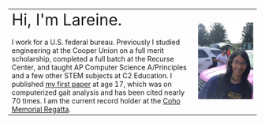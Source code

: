 <dl>
	<table>
		<tr>
			<td style="border:none" class="bio" width="75%"><font size="6">Hi, I'm Lareine.</font><br><br>I work for a U.S. federal bureau. Previously I studied engineering at the Cooper Union on a full merit scholarship, completed a full batch at the Recurse Center, and taught AP Computer Science A/Principles and a few other STEM subjects at C2 Education. I published <a href="/files/neumann2009.pdf">my first paper</a> at age 17, which was on computerized gait analysis and has been cited nearly 70 times. I am the current record holder at the <a href="https://en.everybodywiki.com/Coho_Memorial_Regatta">Coho Memorial Regatta</a>.</td>
		<td style="border:none" width="25%"><img src="/headshot.jpg" class="head-shot"></td>
		</tr>
	</table>
</dl>
